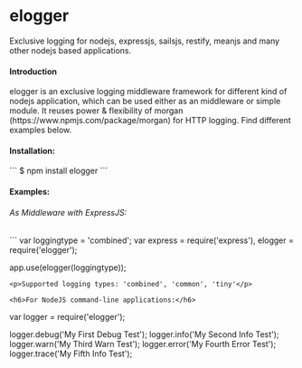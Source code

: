 elogger
=======

Exclusive logging for nodejs, expressjs, sailsjs, restify, meanjs and many other nodejs based applications.


<h4>Introduction</h4>
elogger is an exclusive logging middleware framework for different kind of nodejs application, which can be used either as an middleware or simple module. It reuses power & flexibility of morgan (https://www.npmjs.com/package/morgan) for HTTP logging. Find different examples below.

<h4>Installation:</h4>
```
$ npm install elogger
```

<h4>Examples:</h4>

<h6>As Middleware with ExpressJS:</h6>
```
var loggingtype = 'combined';
var express = require('express'),
    elogger = require('elogger');

app.use(elogger(loggingtype));
```
<p>Supported logging types: 'combined', 'common', 'tiny'</p>

<h6>For NodeJS command-line applications:</h6>
```
var logger = require('elogger');

logger.debug('My First Debug Test');
logger.info('My Second Info Test');
logger.warn('My Third Warn Test');
logger.error('My Fourth Error Test');
logger.trace('My Fifth Info Test');
```

